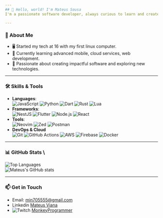 ```yaml
---
## 👋 Hello, world! I'm Mateus Sousa  
I'm a passionate software developer, always curious to learn and create!

---
```

### 🌟 About Me  
- 🖥️ Started my tech at 16 with my first linux computer.  
- 🌱 Currently learning advanced mobile, cloud services, web development.  
- 🚀 Passionate about creating impactful software and exploring new technologies.

---
### 🛠️ Skills & Tools
- **Languages**: \
        ![JavaScript](https://img.shields.io/badge/-JavaScript-F7DF1E?logo=javascript&logoColor=black&style=flat-square)
        ![Python](https://img.shields.io/badge/-Python-3776AB?logo=python&logoColor=white&style=flat-square)
        ![Dart](https://img.shields.io/badge/Dart-0175C2?style=for-the-badge&logo=dart&logoColor=white&style=flat-square)
        ![Rust](https://img.shields.io/badge/Rust-000000?style=for-the-badge&logo=rust&logoColor=white&style=flat-square)
        ![Lua](https://img.shields.io/badge/Lua-000090?style=for-the-badge&logo=lua&logoColor=white&style=flat-square)
- **Frameworks**: \
        ![NestJS](https://img.shields.io/badge/-NestJS-E0234E?logo=nestjs&logoColor=white&style=flat-square)
        ![Flutter](https://img.shields.io/badge/-Flutter-02569B?logo=flutter&logoColor=white&style=flat-square)
        ![Node.js](https://img.shields.io/badge/-Node.js-339933?logo=node.js&logoColor=white&style=flat-square)
        ![React](https://img.shields.io/badge/-React-61DAFB?logo=react&logoColor=black&style=flat-square)
-  **Tools**: \
        ![Neovim](https://img.shields.io/badge/-Neovim-57A143?logo=neovim&logoColor=white&style=flat-square)
        ![Zed](https://img.shields.io/badge/-Zed-000000?logo=Zed&logoColor=white&style=flat-square)
        ![Postman](https://img.shields.io/badge/-Postman-FF6C37?logo=postman&logoColor=white&style=flat-square)
- **DevOps & Cloud** \
        ![Git](https://img.shields.io/badge/-Git-F05032?logo=git&logoColor=white&style=flat-square)
        ![GitHub Actions](https://img.shields.io/badge/-GitHub_Actions-2088FF?logo=github-actions&logoColor=white&style=flat-square)
        ![AWS](https://img.shields.io/badge/-AWS-232F3E?logo=amazon-aws&logoColor=white&style=flat-square)
        ![Firebase](https://img.shields.io/badge/-Firebase-FFCA28?logo=firebase&logoColor=black&style=flat-square)
        ![Docker](https://img.shields.io/badge/Docker-2496ED?style=for-the-badge&logo=docker&logoColor=white&style=flat-square)  

---

### 📊 GitHub Stats \

![Top Languages](https://github-readme-stats.vercel.app/api/top-langs/?username=mvds-dev&layout=compact&theme=radical)  
![Mateus's GitHub stats](https://github-readme-stats.vercel.app/api?username=mvds-dev&show_icons=true&theme=radical) 

---

### 📫 Get in Touch  
- Email: [min705555@gmail.com](mailto:min705555@gmail.com)
- Linkedin [Mateus Viana](https://www.linkedin.com/in/mateus-viana-de-sousa/)
- ![Twitch](https://img.shields.io/badge/Twitch-9146FF?style=for-the-badge&logo=twitch&logoColor=white&style=flat-square) [MonkeyProgrammer](https://www.twitch.tv/monkeyprogrammer)
